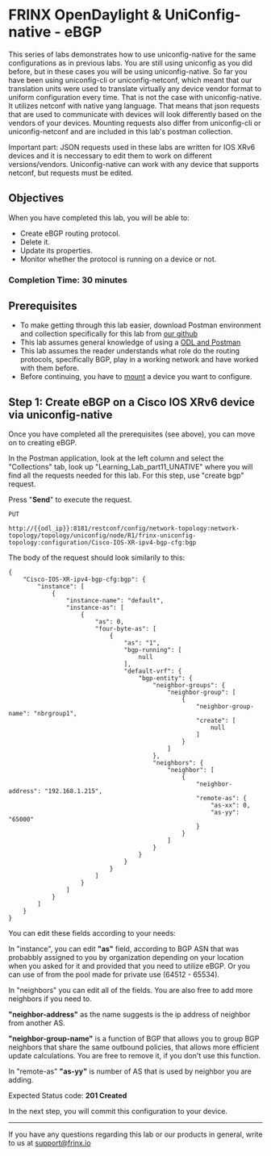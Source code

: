 # FRINX OpenDaylight & UniConfig-native - eBGP

This series of labs demonstrates how to use uniconfig-native for the same configurations as in previous labs. You are still using uniconfig as you did before, but in these cases you will be using uniconfig-native. So far you have been using uniconfig-cli or uniconfig-netconf, which meant that our translation units were used to translate virtually any device vendor format to uniform configuration every time. That is not the case with uniconfig-native. It utilizes netconf with native yang language. That means that json requests that are used to communicate with devices will look differently based on the vendors of your devices. Mounting requests also differ from uniconfig-cli or uniconfig-netconf and are included in this lab's postman collection.

Important part: JSON requests used in these labs are written for IOS XRv6 devices and it is neccessary to edit them to work on different versions/vendors. Uniconfig-native can work with any device that supports netconf, but requests must be edited.

## Objectives

When you have completed this lab, you will be able to:

* Create eBGP routing protocol.
* Delete it.
* Update its properties.
* Monitor whether the protocol is running on a device or not.

### Completion Time: 30 minutes

## Prerequisites

* To make getting through this lab easier, download Postman environment and collection specifically for this lab from <a href="https://github.com/FRINXio/Postman/tree/carbon/development/learning_labs/part11">our github</a>
* This lab assumes general knowledge of using a <a href="https://developer.cisco.com/learning/modules/frinx-learning-labs">ODL and Postman</a>
* This lab assumes the reader understands what role do the routing protocols, specifically BGP, play in a working network and have worked with them before.
* Before continuing, you have to <a href="https://developer.cisco.com/learning/modules/frinx-learning-labs">mount</a> a device you want to configure.



## Step 1: Create eBGP on a Cisco IOS XRv6 device via uniconfig-native

Once you have completed all the prerequisites (see above), you can move on to creating eBGP.

In the Postman application, look at the left column and select the "Collections" tab, look up "Learning_Lab_part11_UNATIVE" where you will find all the requests needed for this lab. For this step, use "create bgp" request.

Press "**Send**" to execute the request.

```
PUT

http://{{odl_ip}}:8181/restconf/config/network-topology:network-topology/topology/uniconfig/node/R1/frinx-uniconfig-topology:configuration/Cisco-IOS-XR-ipv4-bgp-cfg:bgp
```


The body of the request should look similarily to this:

```
{
    "Cisco-IOS-XR-ipv4-bgp-cfg:bgp": {
        "instance": [
            {
                "instance-name": "default",
                "instance-as": [
                    {
                        "as": 0,
                        "four-byte-as": [
                            {
                                "as": "1",
                                "bgp-running": [
                                    null
                                ],
                                "default-vrf": {
                                    "bgp-entity": {
                                        "neighbor-groups": {
                                            "neighbor-group": [
                                                {
                                                    "neighbor-group-name": "nbrgroup1",
                                                    "create": [
                                                        null
                                                    ]
                                                }
                                            ]
                                        },
                                        "neighbors": {
                                            "neighbor": [
                                                {
                                                    "neighbor-address": "192.168.1.215",
                                                    "remote-as": {
                                                        "as-xx": 0,
                                                        "as-yy": "65000"
                                                    }
                                                }
                                            ]
                                        }
                                    }
                                }
                            }
                        ]
                    }
                ]
            }
        ]
    }
}
```
You can edit these fields according to your needs:

In "instance", you can edit **"as"** field, according to BGP ASN that was probabbly assigned to you by organization depending on your location when you asked for it and provided that you need to utilize eBGP. Or you can use of from the pool made for private use (64512 - 65534).

In "neighbors" you can edit all of the fields. You are also free to add more neighbors if you need to.

**"neighbor-address"** as the name suggests is the ip address of neighbor from another AS. 

**"neighbor-group-name"** is a function of BGP that allows you to group BGP neighbors that share the same outbound policies, that allows more efficient update calculations. You are free to remove it, if you don't use this function.

In "remote-as" **"as-yy"** is number of AS that is used by neighbor you are adding.


Expected Status code: **201 Created**

In the next step, you will commit this configuration to your device.

---
If you have any questions regarding this lab or our products in general, write to us at [support@frinx.io](mailto:support@frinx.io)